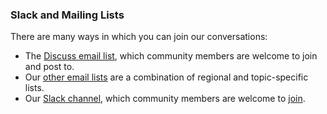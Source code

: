 ### Slack and Mailing Lists

There are many ways in which you can join our conversations:

- The [Discuss email list](http://lists.software-carpentry.org/listinfo/discuss), which community members are welcome to join and post to.
- Our [other email lists](https://software-carpentry.org/join/) are a combination of regional and topic-specific lists.
- Our [Slack channel](https://swcarpentry.slack.com/messages/C8H5LN44V/details/), which community members are welcome to [join](https://swc-slack-invite.herokuapp.com/).
